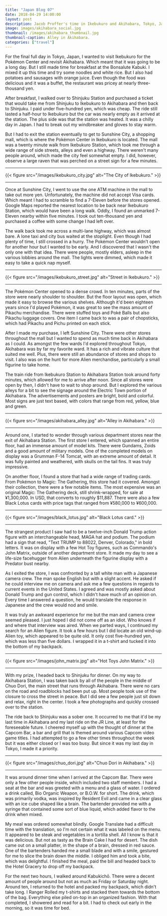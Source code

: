 ```yaml
---
title: "Japan Blog 07"
date: 2018-04-29 14:00:00
layout: post
description: Jacob Proffer's time in Ikebukuro and Akihabara, Tokyo, Japan.
image: images/akihabara_social.jpg
thumbnail: /images/akihabara_thumbnail.jpg
thumbnail-caption: Alley in Akihabara.
categories: ["travel"]
---
```


For the final full day in Tokyo, Japan, I wanted to visit Ikebukuro for the Pokémon Center and revisit Akihabara. Which meant that it was going to be a long day. But I still made time for breakfast at the Bonsalute Kabuki. I mixed it up this time and try some noodles and white rice. But I also had potatoes and sausages with orange juice. Even though the food was delicious and it was a buffet, the restaurant was pricey at nearly three-thousand yen.

After breakfast, I walked over to Shinjuku Station and purchased a ticket that would take me from Shinjuku to Ikebukuro to Akihabara and then back to Shinjuku. I paid under five-hundred yen, which was cheap. The ride still lasted a half-hour to Ikebukuro but the car was nearly empty as it arrived at the station. The plus side was that the station was heated. It was a chilly day in Japan. I had to break out my windbreaker and gloves to stay warm.

But I had to exit the station eventually to get to Sunshine City, a shopping mall, which is where the Pokémon Center in Ikebukuro is located. The mall was a twenty minute walk from Ikebukuro Station, which took me through a wide range of side streets, alleys and even a highway. There weren't many people around, which made the city feel somewhat empty. I did, however, observe a large raven that was perched on a street sign for a few minutes.

---

{{< figure src="/images/ikebukuro_city.jpg" alt="The City of Ikebukuro." >}}

---

Once at Sunshine City, I went to use the one ATM machine in the mall to take out more yen. Unfortunately, the machine did not accept Visa cards. Which meant I had to scramble to find a 7-Eleven before the stores opened. Google Maps reported the nearest location to be back near Ikebukuro Station, which would have been a long walk. Oddly, I found an unmarked 7-Eleven nearby within five minutes. I took out ten-thousand yen and purchased a coffee with some change I had left over.

The walk back took me across a multi-lane highway, which was almost bare. A lone taxi and city bus waited at the stoplight. Even though I had plenty of time, I still crossed in a hurry. The Pokémon Center wouldn't open for another hour but I wanted to be early. And I discovered that I wasn't the only one with that idea. There were people, mostly elders, asleep in the various lobbies around the mall. The lights were dimmed, which made it easy to take a quick nap myself.

---

{{< figure src="/images/ikebukuro_street.jpg" alt="Street in Ikebukuro." >}}

---

The Pokémon Center opened to a dense crowd. In ten minutes, parts of the store were nearly shoulder to shoulder. But the floor layout was open, which made it easy to browse the various shelves. Although it'd been eighteen years since I'd played Pokémon, it was great to see the mass amount of Pikachu merchandise. There were stuffed toys and Poké Balls but also Pikachu luggage covers. One item I came back to was a pair of chopsticks, which had Pikachu and Pichu printed on each stick.

After I made my purchase, I left Sunshine City. There were other stores throughout the mall but I wanted to spend as much time back in Akihabara as I could. As amongst the few wards I'd explored throughout Tokyo, Akihabara was by far my favorite ward. It has a rich and vibrate culture that suited me well. Plus, there were still an abundance of stores and shops to visit. I also was on the hunt for more Alien merchandise, particularly a small figurine to take home.

The train ride from Ikebukuro Station to Akihabara Station took around forty minutes, which allowed for me to arrive after noon. Since all stores were open by then, I didn't have to wait to shop around. But I explored the various alleys for a bit to see the signage around the Electric Town portion of Akihabara. The advertisements and posters are bright, bold and colorful. Most signs are just text based, with colors that range from red, yellow, blue and green.

---

{{< figure src="/images/akihabara_alley.jpg" alt="Alley in Akihabara." >}}

---

Around one, I started to wonder through various department stores near the exit of Akihabara Station. The first store I entered, which spanned an entire floor, had an immense amount of model kits. There were Gundams, Zoids and a good amount of military models. One of the completed models on display was a Grumman F-14 Tomcat, with an extreme amount of detail. It was fully painted and weathered, with skulls on the tail fins. It was truly impressive.

On another floor, I found a store that had a wide range of trading cards. From Pokémon to Magic: The Gathering, this store had it covered. Amongst their collection, there were a few notable items. The most expensive was an original Magic: The Gathering deck, still shrink-wrapped, for sale at ¥1,300,000. In USD, that converts to roughly $11,887. There were also a few Black Lotus cards with price tags that ranged from ¥580,000 to ¥600,000.

---

{{< figure src="/images/black_lotus.jpg" alt="Black Lotus card." >}}

---

The strangest product I saw had to be a twelve-inch Donald Trump action figure with an interchangeable head, MAGA hat and podium. The podium had a sign that read, "Text TRUMP to 88022, Denver, Colorado," in bold letters. It was on display with a few Hot Toy figures, such as Commando's John Matrix, outside of another department store. It made my day to see a life-size facehugger from Alien underneath the figurine display with a Predator bust nearby.

As I exited the store, I was confronted by a tall white man with a Japanese camera crew. The man spoke English but with a slight accent. He asked if he could interview me on camera and ask me a few questions in regards to current events in the United States. I agreed and was mostly asked about Donald Trump and gun control, which I didn't have much of an opinion on. Every time I answered a question, he would translate the response in Japanese and the crew would nod and smile.

It was truly an awkward experience for me but the man and camera crew seemed pleased. I just hoped I did not come off as an idiot. Who knows if and where that interview was aired. When we parted ways, I continued my search for an Alien figure. It took a few hours but I did locate an old wind-up Alien toy, which appeared to be quite old. It only cost five-hundred yen, which was less than five dollars. I wrapped it in a t-shirt and tucked it into the bottom of my backpack.

---

{{< figure src="/images/john_matrix.jpg" alt="Hot Toys John Matrix." >}}

---

With my prize, I headed back to Shinjuku for dinner. On my way to Akihabara Station, I was taken back by all of the people in the middle of Chuo Dori, the main street that runs through Akihabara. There were no cars on the road and roadblocks had been put up. Most people took use of the closure to cross the street in peace. But I did see a few people just sit down and relax, right in the center. I took a few photographs and quickly crossed over to the station.

The ride back to Shinjuku was a sober one. It occurred to me that it'd be my last time in Akihabara and my last ride on the JR Line, at least for the foreseeable future. I cheered myself up with the thought of dinner at the Capcom Bar, a bar and grill that is themed around various Capcom video game titles. I had attempted to go a few other times throughout the week but it was either closed or I was too busy. But since it was my last day in Tokyo, I made it a priority.

---

{{< figure src="/images/chuo_dori.jpg" alt="Chuo Dori in Akihabara." >}}

---

It was around dinner time when I arrived at the Capcom Bar. There were only a few other people inside, which included two staff members. I had a seat at the bar and was greeted with a menu and a glass of water. I ordered a drink called, Bio Organic Weapon, or B.O.W. for short. The drink, which was primarily vodka, was inspired by Resident Evil and came in a clear glass with an ice cube shaped like a brain. The bartender provided me with a syringe that contained some sort of blue liquid, which added flavor to the drink when mixed.

My meal was ordered somewhat blindly. Google Translate had a difficult time with the translation, so I'm not certain what it was labeled on the menu. It appeared to be steak and vegetables in a tortilla shell. All I know is that it was delicious. But not as tasty as the Brain Cake I had for desert. The dish came out on a small platter, in the shape of a brain, dressed in red sauce. One of the bartenders handed me a small blade and with a smile, gestured for me to slice the brain down the middle. I obliged him and took a bite, which was delightful. I finished the meal, paid the bill and headed back to the Hotel Gracery to drop off my backpack.

For the next two hours, I walked around Kabukichō. There were a decent amount of people around but not as much as Friday or Saturday night. Around ten, I returned to the hotel and packed my backpack, which didn't take long. I Ranger Rolled my t-shirts and stacked them towards the bottom of the bag. Everything else piled on-top in an organized fashion. With that completed, I showered and read for a bit. I had to check out early in the morning, so it was time for bed.
